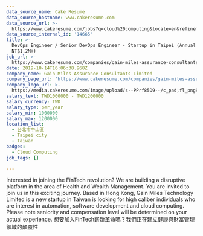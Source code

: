 ```yaml
---
data_source_name: Cake Resume
data_source_hostname: www.cakeresume.com
data_source_url: >-
  https://www.cakeresume.com/jobs?q=cloud%20computing&locale=en&refinementList%5Bseniority_level%5D%5B0%5D=mid_senior_level&refinementList%5Bsalary_type%5D=per_year&range%5Bsalary_range%5D%5Bmin%5D=1000000
data_source_internal_id: '14665'
title: >-
  DevOps Engineer / Senior DevOps Engineer - Startup in Taipei (Annual Salary
  NT$1.2M+)
job_url: >-
  https://www.cakeresume.com/companies/gain-miles-assurance-consultants-limited/jobs/408808
date: 2019-10-14T16:06:38.968Z
company_name: Gain Miles Assurance Consultants Limited
company_page_url: 'https://www.cakeresume.com/companies/gain-miles-assurance-consultants-limited'
company_logo_url: >-
  https://media.cakeresume.com/image/upload/s--PPrf85D9--/c_pad,fl_png8,h_200,w_200/v1571068651/nuyar2yejjdpdrtbqxt2.png
salary_text: TWD1000000 - TWD1200000
salary_currency: TWD
salary_type: per_year
salary_min: 1000000
salary_max: 1200000
location_list:
  - 台北市中山區
  - Taipei city
  - Taiwan
badges:
  - Cloud Computing
job_tags: []

---
```


Interested in joining the FinTech revolution? We are building a disruptive platform in the area of Health and Wealth Management. You are invited to join us in this exciting journey. Based in Hong Kong, Gain Miles Technology Limited is a new startup in Taiwan is looking for high caliber individuals who are interest in automation, software development and cloud computing. Please note seniority and compensation level will be determined on your actual experience. 想要加入FinTech嶄新革命嗎？我們正在建立健康與財富管理領域的顛覆性
